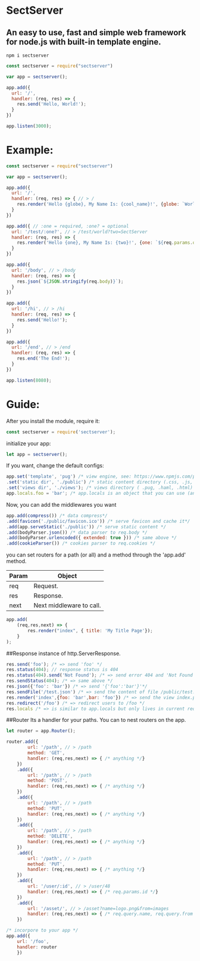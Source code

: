 # SectServer
## An easy to use, fast and simple web framework for node.js with built-in template engine.

`npm i sectserver`

```javascript
const sectserver = require("sectserver")

var app = sectserver();

app.add({
  url: '/',
  handler: (req, res) => {
    res.send('Hello, World!');
  }
})

app.listen(3000);
```

# Example:

```javascript
const sectserver = require("sectserver")

var app = sectserver();

app.add({
  url: '/',
  handler: (req, res) => { // > /
    res.render('Hello {globe}, My Name Is: {cool_name}!', {globe: `World`, cool_name: `SectServer`}); // Default Render Engine: SectPlating, See Guide To Change The Default.
  }
})

app.add({ // :one = required, :one? = optional
  url: '/test/:one?', // > /test/world?two=SectServer
  handler: (req, res) => {
    res.render('Hello {one}, My Name Is: {two}!', {one: `${req.params.one}`, two: `${req.query.two}`});
  }
})

app.add({
  url: '/body', // > /body
  handler: (req, res) => {
    res.json(`${JSON.stringify(req.body)}`);
  }
})

app.add({
  url: '/hi', // > /hi
  handler: (req, res) => {
    res.send('Hello!');
  }
})

app.add({
  url: '/end', // > /end
  handler: (req, res) => {
    res.end('The End!');
  }
})

app.listen(8080);
```

# Guide:

After you install the module, require it:
```javascript
const sectserver = require('sectserver');
```
initialize your app:
```javascript
let app = sectserver();
```

If you want, change the default configs:
```javascript
app.set('template', 'pug') /* view engine, see: https://www.npmjs.com/package/consolidate#supported-template-engines for a list of supported view engines | view engine defaults to: sectplating */
.set('static dir', './public') /* static content directory (.css, .js, .json...)*/
.set('views dir', './views'); /* views directory ( .pug, .haml, .html) */
app.locals.foo = 'bar'; /* app.locals is an object that you can use (and call) it everywhere (middlewares, routers, renders...)*/
```
Now, you can add the middlewares you want
```javascript
app.add(compress()) /* data compress*/
.add(favicon('./public/favicon.ico')) /* serve favicon and cache it*/
.add(app.serveStatic('./public')) /* serve static content */
.add(bodyParser.json()) /* data parser to req.body */
.add(bodyParser.urlencoded({ extended: true })) /* same above */
.add(cookieParser()) /* cookies parser to req.cookies */
```
you can set routers for a path (or all)  and a method through the 'app.add' method.

| Param | Object |
|-----|---------|
| req | Request. |
| res | Response. |
| next | Next middleware to call. |

```javascript
app.add(
    (req,res,next) => {
        res.render("index", { title: 'My Title Page'});
    }
);
```
##Response
instance of http.ServerResponse.
```javascript
res.send('foo'); /* => send 'foo' */
res.status(404); // response status is 404
res.status(404).send('Not Found'); /* => send error 404 and 'Not Found' */
res.sendStatus(404); /* => same above */
res.json({'foo': 'bar'}) /* => send '{'foo':'bar'}'*/
res.sendFile('/test.json') /* => send the content of file /public/test.json (or your static dir)*/
res.render('index',{foo: 'bar',bar: 'foo'}) /* => send the view index.pug (default, or your views engine)*/
res.redirect('/foo') /* => redirect users to /foo */
res.locals /* => is similar to app.locals but only lives in current request (you can refresh it inn each request through middlewares) */
```

##Router
Its a handler for your paths. You can to nest routers on the app.
```javascript
let router = app.Router();

router.add({
        url: '/path', // > /path
        method: 'GET',
        handler: (req,res,next) => { /* anything */}
    })
    .add({
        url: '/path', // > /path
        method: 'POST',
        handler: (req,res,next) => { /* anything */}
    })
    .add({
        url: '/path', // > /path
        method: 'PUT',
        handler: (req,res,next) => { /* anything */}
    })
    .add({
        url: '/path', // > /path
        method: 'DELETE',
        handler: (req,res,next) => { /* anything */}
    })
    .add({
        url: '/path', // > /path
        method: 'PUT',
        handler: (req,res,next) => { /* anything */}
    })
    .add({
        url: '/user/:id', // > /user/48
        handler: (req,res,next) => { /* req.params.id */}
    })
    .add({
        url: '/asset/', // > /asset?name=logo.png&from=images
        handler: (req,res,next) => { /* req.query.name, req.query.from */}
    })

/* incorpore to your app */
app.add({
    url: '/foo',
    handler: router
    })
```

